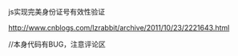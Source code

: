 js实现完美身份证号有效性验证

http://www.cnblogs.com/lzrabbit/archive/2011/10/23/2221643.html

//本身代码有BUG，注意评论区


